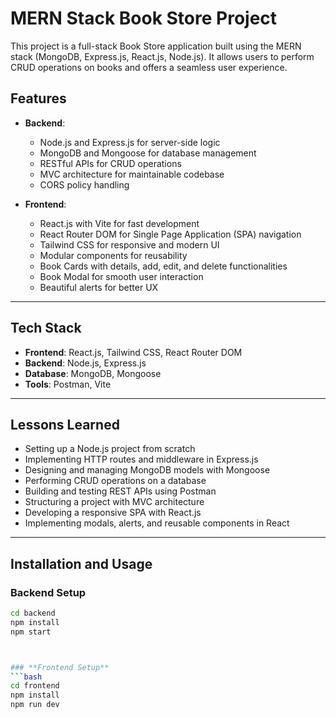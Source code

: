 # MERN Stack Book Store Project

This project is a full-stack Book Store application built using the MERN stack (MongoDB, Express.js, React.js, Node.js). It allows users to perform CRUD operations on books and offers a seamless user experience.

## **Features**
- **Backend**:
  - Node.js and Express.js for server-side logic
  - MongoDB and Mongoose for database management
  - RESTful APIs for CRUD operations
  - MVC architecture for maintainable codebase
  - CORS policy handling

- **Frontend**:
  - React.js with Vite for fast development
  - React Router DOM for Single Page Application (SPA) navigation
  - Tailwind CSS for responsive and modern UI
  - Modular components for reusability
  - Book Cards with details, add, edit, and delete functionalities
  - Book Modal for smooth user interaction
  - Beautiful alerts for better UX

---

## **Tech Stack**
- **Frontend**: React.js, Tailwind CSS, React Router DOM
- **Backend**: Node.js, Express.js
- **Database**: MongoDB, Mongoose
- **Tools**: Postman, Vite

---

## **Lessons Learned**
- Setting up a Node.js project from scratch
- Implementing HTTP routes and middleware in Express.js
- Designing and managing MongoDB models with Mongoose
- Performing CRUD operations on a database
- Building and testing REST APIs using Postman
- Structuring a project with MVC architecture
- Developing a responsive SPA with React.js
- Implementing modals, alerts, and reusable components in React

---

## **Installation and Usage**

### **Backend Setup**
```bash
cd backend
npm install
npm start



### **Frontend Setup**
```bash
cd frontend
npm install
npm run dev